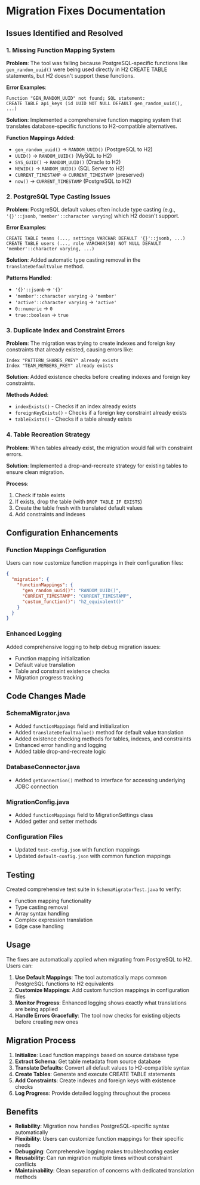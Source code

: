 # Migration Fixes Documentation

## Issues Identified and Resolved

### 1. Missing Function Mapping System

**Problem**: The tool was failing because PostgreSQL-specific functions like `gen_random_uuid()` were being used directly in H2 CREATE TABLE statements, but H2 doesn't support these functions.

**Error Examples**:
```
Function "GEN_RANDOM_UUID" not found; SQL statement:
CREATE TABLE api_keys (id UUID NOT NULL DEFAULT gen_random_uuid(), ...)
```

**Solution**: Implemented a comprehensive function mapping system that translates database-specific functions to H2-compatible alternatives.

**Function Mappings Added**:
- `gen_random_uuid()` → `RANDOM_UUID()` (PostgreSQL to H2)
- `UUID()` → `RANDOM_UUID()` (MySQL to H2)
- `SYS_GUID()` → `RANDOM_UUID()` (Oracle to H2)
- `NEWID()` → `RANDOM_UUID()` (SQL Server to H2)
- `CURRENT_TIMESTAMP` → `CURRENT_TIMESTAMP` (preserved)
- `now()` → `CURRENT_TIMESTAMP` (PostgreSQL to H2)

### 2. PostgreSQL Type Casting Issues

**Problem**: PostgreSQL default values often include type casting (e.g., `'{}'::jsonb`, `'member'::character varying`) which H2 doesn't support.

**Error Examples**:
```
CREATE TABLE teams (..., settings VARCHAR DEFAULT '{}'::jsonb, ...)
CREATE TABLE users (..., role VARCHAR(50) NOT NULL DEFAULT 'member'::character varying, ...)
```

**Solution**: Added automatic type casting removal in the `translateDefaultValue` method.

**Patterns Handled**:
- `'{}'::jsonb` → `'{}'`
- `'member'::character varying` → `'member'`
- `'active'::character varying` → `'active'`
- `0::numeric` → `0`
- `true::boolean` → `true`

### 3. Duplicate Index and Constraint Errors

**Problem**: The migration was trying to create indexes and foreign key constraints that already existed, causing errors like:
```
Index "PATTERN_SHARES_PKEY" already exists
Index "TEAM_MEMBERS_PKEY" already exists
```

**Solution**: Added existence checks before creating indexes and foreign key constraints.

**Methods Added**:
- `indexExists()` - Checks if an index already exists
- `foreignKeyExists()` - Checks if a foreign key constraint already exists
- `tableExists()` - Checks if a table already exists

### 4. Table Recreation Strategy

**Problem**: When tables already exist, the migration would fail with constraint errors.

**Solution**: Implemented a drop-and-recreate strategy for existing tables to ensure clean migration.

**Process**:
1. Check if table exists
2. If exists, drop the table (with `DROP TABLE IF EXISTS`)
3. Create the table fresh with translated default values
4. Add constraints and indexes

## Configuration Enhancements

### Function Mappings Configuration

Users can now customize function mappings in their configuration files:

```json
{
  "migration": {
    "functionMappings": {
      "gen_random_uuid()": "RANDOM_UUID()",
      "CURRENT_TIMESTAMP": "CURRENT_TIMESTAMP",
      "custom_function()": "h2_equivalent()"
    }
  }
}
```

### Enhanced Logging

Added comprehensive logging to help debug migration issues:
- Function mapping initialization
- Default value translation
- Table and constraint existence checks
- Migration progress tracking

## Code Changes Made

### SchemaMigrator.java
- Added `functionMappings` field and initialization
- Added `translateDefaultValue()` method for default value translation
- Added existence checking methods for tables, indexes, and constraints
- Enhanced error handling and logging
- Added table drop-and-recreate logic

### DatabaseConnector.java
- Added `getConnection()` method to interface for accessing underlying JDBC connection

### MigrationConfig.java
- Added `functionMappings` field to MigrationSettings class
- Added getter and setter methods

### Configuration Files
- Updated `test-config.json` with function mappings
- Updated `default-config.json` with common function mappings

## Testing

Created comprehensive test suite in `SchemaMigratorTest.java` to verify:
- Function mapping functionality
- Type casting removal
- Array syntax handling
- Complex expression translation
- Edge case handling

## Usage

The fixes are automatically applied when migrating from PostgreSQL to H2. Users can:

1. **Use Default Mappings**: The tool automatically maps common PostgreSQL functions to H2 equivalents
2. **Customize Mappings**: Add custom function mappings in configuration files
3. **Monitor Progress**: Enhanced logging shows exactly what translations are being applied
4. **Handle Errors Gracefully**: The tool now checks for existing objects before creating new ones

## Migration Process

1. **Initialize**: Load function mappings based on source database type
2. **Extract Schema**: Get table metadata from source database
3. **Translate Defaults**: Convert all default values to H2-compatible syntax
4. **Create Tables**: Generate and execute CREATE TABLE statements
5. **Add Constraints**: Create indexes and foreign keys with existence checks
6. **Log Progress**: Provide detailed logging throughout the process

## Benefits

- **Reliability**: Migration now handles PostgreSQL-specific syntax automatically
- **Flexibility**: Users can customize function mappings for their specific needs
- **Debugging**: Comprehensive logging makes troubleshooting easier
- **Reusability**: Can run migration multiple times without constraint conflicts
- **Maintainability**: Clean separation of concerns with dedicated translation methods
